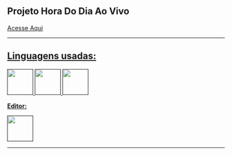 ## **Projeto Hora Do Dia Ao Vivo**

<a href="" color="white">
      Acesse Aqui

****
## Linguagens usadas:

<div>
<img src="https://cdn.jsdelivr.net/gh/devicons/devicon/icons/javascript/javascript-original.svg" width="60"/>
<img src="https://cdn.jsdelivr.net/gh/devicons/devicon/icons/css3/css3-plain-wordmark.svg" width="60"/>
<img src="https://cdn.jsdelivr.net/gh/devicons/devicon/icons/html5/html5-plain-wordmark.svg" width="60"/>
</div>

**Editor:**

<img src="https://cdn.jsdelivr.net/gh/devicons/devicon/icons/vscode/vscode-original.svg" width="60"/>
          

****
